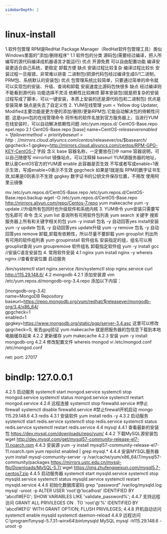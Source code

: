 ```yaml
---
sidebarDepth: 2
---
```


# linux-install

1.软件包管理
RPM是RedHat Package Manager（RedHat软件包管理工具）类似Windows里面的"添加/删除程序"
1.1 软件包的分类
源码包(需要经过编译，把人所编写的源代码编译成机器语言才能运行)
优点
开源免费
可以自由配置功能
编译安装更适合自己系统，更稳定
卸载方便
缺点
安装过程比较复杂
编译过程比较长
安装过程一旦报错，非常难以排查
二进制包(把源代码包经过编译生成0/1二进制，PRM包、系统默认的安装包)
优点
包管理系统比较简单，只要通过简单的命令就可以实现包的安装、升级、查询和卸载
安装速度比源码包快很多
缺点
经过编译则不能看到源代码
功能选择不灵活
依赖性比较麻烦
脚本安装包(就是把复杂的安装过程写成了脚本，可以一键安装，本质上安装的还是源代码包和二进制包)
优点是安装简单
缺点是失去了自定义性
2. YUM在线管理
yum = Yellow dog Updater, Modified主要功能是更方便的添加/删除/更新RPM包.它能自动解决包的倚赖性问题.
这是rpm包的在线管理命令
将所有的软件名放到官方服务器上，当进行YUM在线安装时，可以自动解决依赖性问题
/etc/yum.repos.d/
CentOS-Base.repo
epel.repo
2.1 CentOS-Base.repo
[base]
name=CentOS-$releasever
enabled=1
failovermethod=priority
baseurl=http://mirrors.cloud.aliyuncs.com/centos/$releasever/os/$basearch/
gpgcheck=1
gpgkey=http://mirrors.cloud.aliyuncs.com/centos/RPM-GPG-KEY-CentOS-7
字段	含义
base	容器名称，一定要放在[]中
name	容器说明，可以自己随便写
mirrorlist	镜像站点，可以注释掉
baseurl	YUM源服务器的地址，默认是CentOS官方的YUM源
enable	此容器是否生效 不写或者写成enable=1表示生效，写成enable=0表示不生效
gpgcheck	如果是1就是指 RPM的数字证书生效,如果是0则表示不生效
gpgkey	数字证书的公钥文件保存位置，不用改
使用阿里云镜像

mv /etc/yum.repos.d/CentOS-Base.repo /etc/yum.repos.d/CentOS-Base.repo.backup
wget -O /etc/yum.repos.d/CentOS-Base.repo http://mirrors.aliyun.com/repo/Centos-7.repo
yum makecache
yum -y update //升级所有包同时也升级软件和系统内核
3. YUM命令
yum安装只需要写包名即可
命令	含义
yum list	查询所有可用软件包列表
yum search 关键字	搜索服务器上所有和关键字相关的包
yum -y install 包名	-y 自动回答yes install安装
yum -y update 包名	-y 自动回答yes update升级
yum -y remove 包名	-y 自动回答yes remove 卸载,卸载有依赖性，所以尽量不要卸载
yum grouplist	列出所有可用的软件组列表
yum groupinstall 软件组名	安装指定的组，组名可以用grouplist查询
yum groupremove 软件组名	卸载指定软件组
yum -y install gcc  //安装C语言安装包
4. 常用软件安装
4.1 nginx
yum install nginx  -y
whereis nginx //查看安装位置
启动服务

/bin/systemctl start nginx.service
/bin/systemctl stop nginx.service
curl http://115.29.148.6/
4.2 mongodb
4.2.1 添加安装源
vim /etc/yum.repos.d/mongodb-org-3.4.repo
添加以下内容：

[mongodb-org-3.4]  
name=MongoDB Repository  
baseurl=https://repo.mongodb.org/yum/redhat/$releasever/mongodb-org/3.4/x86_64/  
gpgcheck=1  
enabled=1  
gpgkey=https://www.mongodb.org/static/pgp/server-3.4.asc
这里可以修改 gpgcheck=0, 省去gpg验证
yum makecache 就是把服务器的包信息下载到本地电脑缓存起来
4.2.2 更新缓存
yum makecache
4.2.3 安装
yum -y install mongodb-org
4.2.4 修改配置文件
whereis mongod
vi /etc/mongod.conf
/etc/mongod.conf

net:
  port: 27017
#  bindIp: 127.0.0.1 
4.2.5 启动服务
systemctl start mongod.service
systemctl stop mongod.service
systemctl status mongod.service
systemctl restart mongod.service
4.2.6 远程连接
systemctl stop firewalld.service #停止firewall
systemctl disable firewalld.service #禁止firewall开机启动
mongo 115.29.148.6
4.3 redis
4.3.1 安装软件
yum install redis -y
4.3.2 启动服务
systemctl start redis.service
systemctl stop redis.service
systemctl status redis.service
systemctl restart redis.service
4.4 mysql
4.4.1 查看最新的安装包
https://dev.mysql.com/downloads/repo/yum/
4.4.2 下载MySQL源安装包
wget http://dev.mysql.com/get/mysql57-community-release-el7-11.noarch.rpm
4.4.3 安装源
yum -y install mysql57-community-release-el7-11.noarch.rpm
yum repolist enabled | grep mysql.*
4.4.4 安装MYSQL服务器
yum install mysql-community-server -y
/var/cache/yum/x86_64/7/mysql57-community/packages
https://mirrors.ustc.edu.cn/mysql-ftp/Downloads/MySQL-5.7/
wget https://img.zhufengpeixun.com/mysql5.7-centos7.zip
4.4.5 启动服务器
systemctl start mysqld.service
systemctl stop mysqld.service
systemctl status mysqld.service
systemctl restart mysqld.service
4.4.6 初始化数据库密码
grep "password" /var/log/mysqld.log
mysql -uroot -p
ALTER USER 'root'@'localhost' IDENTIFIED BY 'abcd1#EFG';
SHOW VARIABLES LIKE 'validate_password%';
4.4.7 支持远程访问
GRANT ALL PRIVILEGES ON . TO 'root'@'%' IDENTIFIED BY 'abcd1#EFG' WITH GRANT OPTION;
FLUSH PRIVILEGES;
4.4.8 开机自动访问
systemctl enable mysqld
systemctl daemon-reload
4.4.9 远程访问
C:\program1\mysql-5.7.31-winx64\bin\mysqld MySQL
mysql -h115.29.148.6 -uroot -p